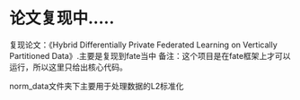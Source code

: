 # 论文复现中.....
复现论文：《Hybrid Differentially Private Federated Learning on Vertically Partitioned Data》.主要是复现到fate当中
备注：这个项目是在fate框架上才可以运行，所以这里只给出核心代码。

norm_data文件夹下主要用于处理数据的L2标准化
